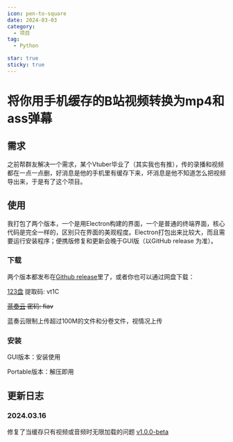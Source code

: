 ```yaml
---
icon: pen-to-square
date: 2024-03-03
category:
  - 项目
tag:
  - Python

star: true
sticky: true
---
```


# 将你用手机缓存的B站视频转换为mp4和ass弹幕


## 需求

之前帮群友解决一个需求，某个Vtuber毕业了（其实我也有推），传的录播和视频都在一点一点删，好消息是他的手机里有缓存下来，坏消息是他不知道怎么把视频导出来，于是有了这个项目。

## 使用

我打包了两个版本，一个是用Electron构建的界面，一个是普通的终端界面，核心代码是完全一样的，区别只在界面的美观程度。Electron打包出来比较大，而且需要运行安装程序；便携版修复和更新会晚于GUI版（以GitHub release 为准）。

### 下载

两个版本都发布在[Github release](https://github.com/BlueCitizens/bilibili-app-cache-converter/releases)里了，或者你也可以通过网盘下载：

[123盘](https://www.123pan.com/s/a4ncjv-x6fph.html) 提取码: vt1C

~~[蓝奏云](https://www.lanzoub.com/b05f2sduj)
密码: fiav~~

蓝奏云限制上传超过100M的文件和分卷文件，视情况上传


### 安装

GUI版本：安装使用

Portable版本：解压即用

## 更新日志

### 2024.03.16

修复了当缓存只有视频或音频时无限加载的问题 [v1.0.0-beta](https://github.com/BlueCitizens/bilibili-app-cache-converter/releases/tag/v1.0.0-beta)